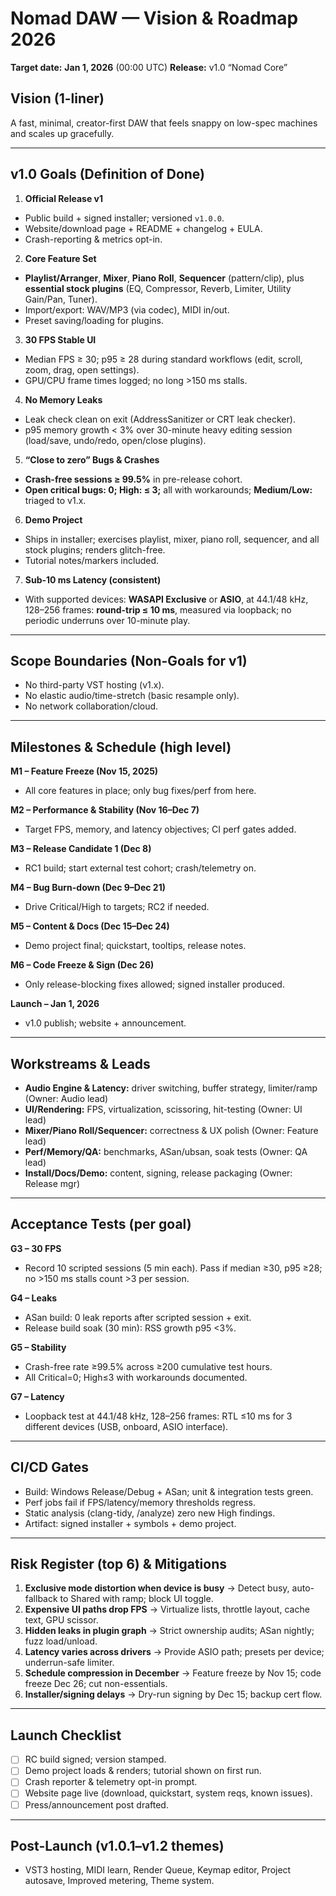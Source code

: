 # Nomad DAW — Vision & Roadmap 2026

**Target date:** **Jan 1, 2026** (00:00 UTC)
**Release:** v1.0 “Nomad Core”

## Vision (1-liner)

A fast, minimal, creator-first DAW that feels snappy on low-spec machines and scales up gracefully.

---

## v1.0 Goals (Definition of Done)

1. **Official Release v1**

* Public build + signed installer; versioned `v1.0.0`.
* Website/download page + README + changelog + EULA.
* Crash-reporting & metrics opt-in.

2. **Core Feature Set**

* **Playlist/Arranger**, **Mixer**, **Piano Roll**, **Sequencer** (pattern/clip), plus **essential stock plugins** (EQ, Compressor, Reverb, Limiter, Utility Gain/Pan, Tuner).
* Import/export: WAV/MP3 (via codec), MIDI in/out.
* Preset saving/loading for plugins.

3. **30 FPS Stable UI**

* Median FPS ≥ 30; p95 ≥ 28 during standard workflows (edit, scroll, zoom, drag, open settings).
* GPU/CPU frame times logged; no long >150 ms stalls.

4. **No Memory Leaks**

* Leak check clean on exit (AddressSanitizer or CRT leak checker).
* p95 memory growth < 3% over 30-minute heavy editing session (load/save, undo/redo, open/close plugins).

5. **“Close to zero” Bugs & Crashes**

* **Crash-free sessions ≥ 99.5%** in pre-release cohort.
* **Open critical bugs: 0; High: ≤ 3;** all with workarounds; **Medium/Low:** triaged to v1.x.

6. **Demo Project**

* Ships in installer; exercises playlist, mixer, piano roll, sequencer, and all stock plugins; renders glitch-free.
* Tutorial notes/markers included.

7. **Sub-10 ms Latency (consistent)**

* With supported devices: **WASAPI Exclusive** or **ASIO**, at 44.1/48 kHz, 128–256 frames: **round-trip ≤ 10 ms**, measured via loopback; no periodic underruns over 10-minute play.

---

## Scope Boundaries (Non-Goals for v1)

* No third-party VST hosting (v1.x).
* No elastic audio/time-stretch (basic resample only).
* No network collaboration/cloud.

---

## Milestones & Schedule (high level)

**M1 – Feature Freeze (Nov 15, 2025)**

* All core features in place; only bug fixes/perf from here.

**M2 – Performance & Stability (Nov 16–Dec 7)**

* Target FPS, memory, and latency objectives; CI perf gates added.

**M3 – Release Candidate 1 (Dec 8)**

* RC1 build; start external test cohort; crash/telemetry on.

**M4 – Bug Burn-down (Dec 9–Dec 21)**

* Drive Critical/High to targets; RC2 if needed.

**M5 – Content & Docs (Dec 15–Dec 24)**

* Demo project final; quickstart, tooltips, release notes.

**M6 – Code Freeze & Sign (Dec 26)**

* Only release-blocking fixes allowed; signed installer produced.

**Launch – Jan 1, 2026**

* v1.0 publish; website + announcement.

---

## Workstreams & Leads

* **Audio Engine & Latency:** driver switching, buffer strategy, limiter/ramp (Owner: Audio lead)
* **UI/Rendering:** FPS, virtualization, scissoring, hit-testing (Owner: UI lead)
* **Mixer/Piano Roll/Sequencer:** correctness & UX polish (Owner: Feature lead)
* **Perf/Memory/QA:** benchmarks, ASan/ubsan, soak tests (Owner: QA lead)
* **Install/Docs/Demo:** content, signing, release packaging (Owner: Release mgr)

---

## Acceptance Tests (per goal)

**G3 – 30 FPS**

* Record 10 scripted sessions (5 min each). Pass if median ≥30, p95 ≥28; no >150 ms stalls count >3 per session.

**G4 – Leaks**

* ASan build: 0 leak reports after scripted session + exit.
* Release build soak (30 min): RSS growth p95 <3%.

**G5 – Stability**

* Crash-free rate ≥99.5% across ≥200 cumulative test hours.
* All Critical=0; High≤3 with workarounds documented.

**G7 – Latency**

* Loopback test at 44.1/48 kHz, 128–256 frames: RTL ≤10 ms for 3 different devices (USB, onboard, ASIO interface).

---

## CI/CD Gates

* Build: Windows Release/Debug + ASan; unit & integration tests green.
* Perf jobs fail if FPS/latency/memory thresholds regress.
* Static analysis (clang-tidy, /analyze) zero new High findings.
* Artifact: signed installer + symbols + demo project.

---

## Risk Register (top 6) & Mitigations

1. **Exclusive mode distortion when device is busy** → Detect busy, auto-fallback to Shared with ramp; block UI toggle.
2. **Expensive UI paths drop FPS** → Virtualize lists, throttle layout, cache text, GPU scissor.
3. **Hidden leaks in plugin graph** → Strict ownership audits; ASan nightly; fuzz load/unload.
4. **Latency varies across drivers** → Provide ASIO path; presets per device; underrun-safe limiter.
5. **Schedule compression in December** → Feature freeze by Nov 15; code freeze Dec 26; cut non-essentials.
6. **Installer/signing delays** → Dry-run signing by Dec 15; backup cert flow.

---

## Launch Checklist

* [ ] RC build signed; version stamped.
* [ ] Demo project loads & renders; tutorial shown on first run.
* [ ] Crash reporter & telemetry opt-in prompt.
* [ ] Website page live (download, quickstart, system reqs, known issues).
* [ ] Press/announcement post drafted.

---

## Post-Launch (v1.0.1–v1.2 themes)

* VST3 hosting, MIDI learn, Render Queue, Keymap editor, Project autosave, Improved metering, Theme system.
